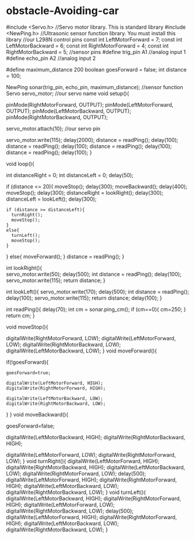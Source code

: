 # obstacle-Avoiding-car

#include <Servo.h>          //Servo motor library. This is standard library
#include <NewPing.h>        //Ultrasonic sensor function library. You must install this library
//our L298N control pins
const int LeftMotorForward = 7;
const int LeftMotorBackward = 6;
const int RightMotorForward = 4;
const int RightMotorBackward = 5;
//sensor pins
#define trig_pin A1 //analog input 1
#define echo_pin A2 //analog input 2


#define maximum_distance 200
boolean goesForward = false;
int distance = 100;


NewPing sonar(trig_pin, echo_pin, maximum_distance); //sensor function
Servo servo_motor; //our servo name
void setup(){


  pinMode(RightMotorForward, OUTPUT);
  pinMode(LeftMotorForward, OUTPUT);
  pinMode(LeftMotorBackward, OUTPUT);
  pinMode(RightMotorBackward, OUTPUT);
 
  servo_motor.attach(10); //our servo pin


  servo_motor.write(115);
  delay(2000);
  distance = readPing();
  delay(100);
  distance = readPing();
  delay(100);
  distance = readPing();
  delay(100);
  distance = readPing();
  delay(100);
}


void loop(){


  int distanceRight = 0;
  int distanceLeft = 0;
  delay(50);


  if (distance <= 20){
    moveStop();
    delay(300);
    moveBackward();
    delay(400);
    moveStop();
    delay(300);
    distanceRight = lookRight();
    delay(300);
    distanceLeft = lookLeft();
    delay(300);


    if (distance >= distanceLeft){
      turnRight();
      moveStop();
    }
    else{
      turnLeft();
      moveStop();
    }
  }
  else{
    moveForward();
  }
    distance = readPing();
}


int lookRight(){  
  servo_motor.write(50);
  delay(500);
  int distance = readPing();
  delay(100);
  servo_motor.write(115);
  return distance;
}


int lookLeft(){
  servo_motor.write(170);
  delay(500);
  int distance = readPing();
  delay(100);
  servo_motor.write(115);
  return distance;
  delay(100);
}


int readPing(){
  delay(70);
  int cm = sonar.ping_cm();
  if (cm==0){
    cm=250;
  }
  return cm;
}


void moveStop(){
 
  digitalWrite(RightMotorForward, LOW);
  digitalWrite(LeftMotorForward, LOW);
  digitalWrite(RightMotorBackward, LOW);
  digitalWrite(LeftMotorBackward, LOW);
}
void moveForward(){


  if(!goesForward){


    goesForward=true;
   
    digitalWrite(LeftMotorForward, HIGH);
    digitalWrite(RightMotorForward, HIGH);
 
    digitalWrite(LeftMotorBackward, LOW);
    digitalWrite(RightMotorBackward, LOW);
  }
}
void moveBackward(){


  goesForward=false;


  digitalWrite(LeftMotorBackward, HIGH);
  digitalWrite(RightMotorBackward, HIGH);
 
  digitalWrite(LeftMotorForward, LOW);
  digitalWrite(RightMotorForward, LOW); 
}
void turnRight(){
  digitalWrite(LeftMotorForward, HIGH);
  digitalWrite(RightMotorBackward, HIGH);
  digitalWrite(LeftMotorBackward, LOW);
  digitalWrite(RightMotorForward, LOW);
  delay(500);
   digitalWrite(LeftMotorForward, HIGH);
  digitalWrite(RightMotorForward, HIGH);
  digitalWrite(LeftMotorBackward, LOW);
  digitalWrite(RightMotorBackward, LOW); 
}
void turnLeft(){
  digitalWrite(LeftMotorBackward, HIGH);
  digitalWrite(RightMotorForward, HIGH);
  digitalWrite(LeftMotorForward, LOW);
  digitalWrite(RightMotorBackward, LOW);
  delay(500);
  digitalWrite(LeftMotorForward, HIGH);
  digitalWrite(RightMotorForward, HIGH);
  digitalWrite(LeftMotorBackward, LOW);
  digitalWrite(RightMotorBackward, LOW);
}
